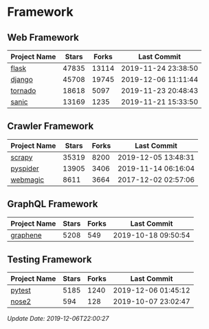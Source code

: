 # Framework

## Web Framework

| Project Name | Stars | Forks | Last Commit |
| ------------ | ----- | ----- | ----------- |
| [flask](https://github.com/pallets/flask) | 47835 | 13114 | 2019-11-24 23:38:50 |
| [django](https://github.com/django/django) | 45708 | 19745 | 2019-12-06 11:11:44 |
| [tornado](https://github.com/tornadoweb/tornado) | 18618 | 5097 | 2019-11-23 20:48:43 |
| [sanic](https://github.com/huge-success/sanic) | 13169 | 1235 | 2019-11-21 15:33:50 |

## Crawler Framework

| Project Name | Stars | Forks | Last Commit |
| ------------ | ----- | ----- | ----------- |
| [scrapy](https://github.com/scrapy/scrapy) | 35319 | 8200 | 2019-12-05 13:48:31 |
| [pyspider](https://github.com/binux/pyspider) | 13905 | 3406 | 2019-11-14 06:16:04 |
| [webmagic](https://github.com/code4craft/webmagic) | 8611 | 3664 | 2017-12-02 02:57:06 |

## GraphQL Framework

| Project Name | Stars | Forks | Last Commit |
| ------------ | ----- | ----- | ----------- |
| [graphene](https://github.com/graphql-python/graphene) | 5208 | 549 | 2019-10-18 09:50:54 |

## Testing Framework

| Project Name | Stars | Forks | Last Commit |
| ------------ | ----- | ----- | ----------- |
| [pytest](https://github.com/pytest-dev/pytest) | 5185 | 1240 | 2019-12-06 01:45:12 |
| [nose2](https://github.com/nose-devs/nose2) | 594 | 128 | 2019-10-07 23:02:47 |

*Update Date: 2019-12-06T22:00:27*